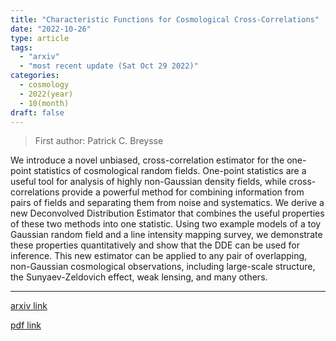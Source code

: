 ```yaml
---
title: "Characteristic Functions for Cosmological Cross-Correlations"
date: "2022-10-26"
type: article
tags:
  - "arxiv"
  - "most recent update (Sat Oct 29 2022)"
categories:
  - cosmology
  - 2022(year)
  - 10(month)
draft: false
---
```


> First author: Patrick C. Breysse

 We introduce a novel unbiased, cross-correlation estimator for the one-point
statistics of cosmological random fields. One-point statistics are a useful
tool for analysis of highly non-Gaussian density fields, while
cross-correlations provide a powerful method for combining information from
pairs of fields and separating them from noise and systematics. We derive a new
Deconvolved Distribution Estimator that combines the useful properties of these
two methods into one statistic. Using two example models of a toy Gaussian
random field and a line intensity mapping survey, we demonstrate these
properties quantitatively and show that the DDE can be used for inference. This
new estimator can be applied to any pair of overlapping, non-Gaussian
cosmological observations, including large-scale structure, the
Sunyaev-Zeldovich effect, weak lensing, and many others.

---
[arxiv link](http://arxiv.org/abs/2210.14902v1)

[pdf link](http://arxiv.org/pdf/2210.14902v1)